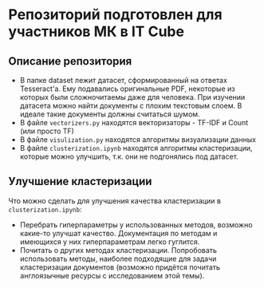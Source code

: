 # Репозиторий подготовлен для участников МК в IT Cube
## Описание репозитория
- В папке dataset лежит датасет, сформированный на ответах Tesseract'a. Ему подавались оригинальные PDF, некоторые из которых были сложночитаемы даже для человека. При изучении датасета можно найти документы с плохим текстовым слоем. В идеале такие документы должны считаться шумом.
- В файле `vectorizers.py` находятся векторизаторы - TF-IDF и Count (или просто TF)
- В файле `visulization.py` находятся алгоритмы визуализации данных
- В файле `clusterization.ipynb` находятся алгоритмы кластеризации, которые можно улучшить, т.к. они не подгонялись под датасет.
## Улучшение кластеризации
Что можно сделать для улучшения качества кластеризации в `clusterization.ipynb`:
- Перебрать гиперпараметры у использованных методов, возможно какие-то улучшат качество. Документация по методам и имеющихся у них гиперпараметрам легко гуглится. 
- Почитать о других методах кластеризации. Попробовать использовать методы, наиболее подходящие для задачи кластеризации документов (возможно придётся почитать англоязычные ресурсы с исследованием этой темы).